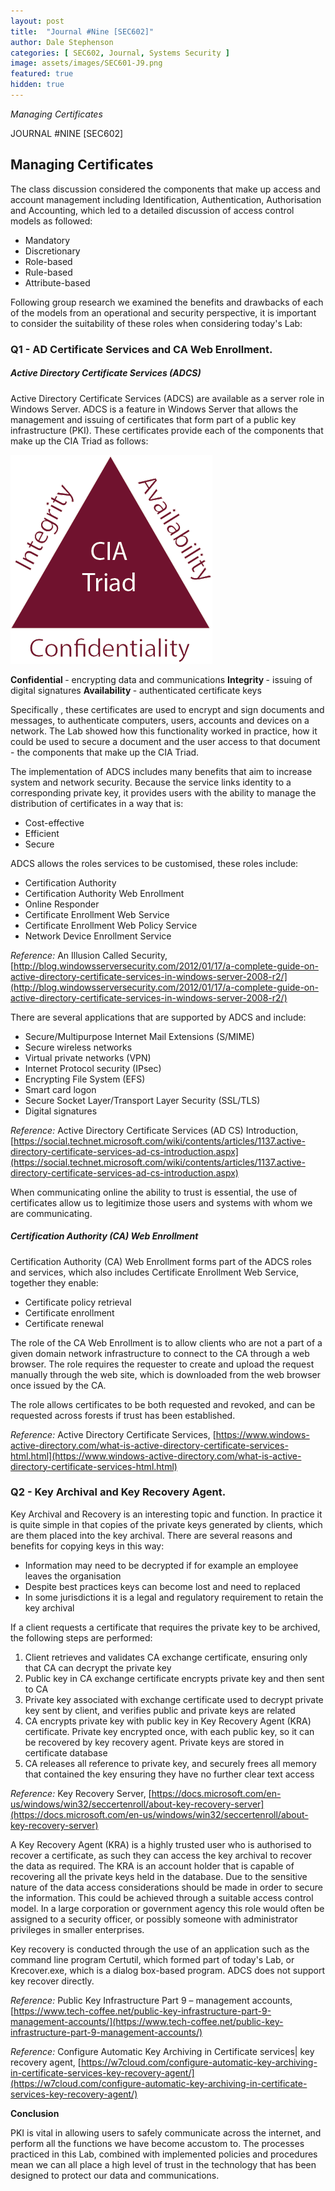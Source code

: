 ```yaml
---
layout: post
title:  "Journal #Nine [SEC602]"
author: Dale Stephenson
categories: [ SEC602, Journal, Systems Security ]
image: assets/images/SEC601-J9.png
featured: true
hidden: true
---
```

<i>Managing Certificates</i>

JOURNAL #NINE [SEC602]

<h2>Managing Certificates</h2>

The class discussion considered the components that make up access and account management including Identification, Authentication, Authorisation and Accounting, which led to a detailed discussion of access control models as followed:

- Mandatory
- Discretionary
- Role-based
- Rule-based
- Attribute-based

Following group research we examined the benefits and drawbacks of each of the models from an operational and security perspective, it is important to consider the suitability of these roles when considering today's Lab:

<h3>Q1 - AD Certificate Services and CA Web Enrollment.</h3> 

<h5>Active Directory Certificate Services (ADCS)</h5>

Active Directory Certificate Services (ADCS) are available as a server role in Windows Server. ADCS is a feature in Windows Server that allows the management  and issuing of certificates that form part of a public key infrastructure (PKI).  These certificates provide each of the components that make up the CIA Triad as follows:

<img src="/assets/images/SEC601-J9-a.png" alt="CIA Triad"><br>

<b>Confidential </b>- encrypting data and communications
<b>Integrity </b>- issuing of digital signatures
<b>Availability </b>- authenticated certificate keys 

Specifically , these certificates are used to encrypt and sign documents and messages, to authenticate computers, users, accounts and devices on a network. The Lab showed how this functionality worked in practice, how it could be used to secure a document and the user access to that document - the components that make up the CIA Triad.

The implementation of ADCS includes many benefits that aim to increase system and network security. Because the service links identity to a corresponding private key, it provides users with the ability to manage the distribution of certificates in a way that is:

- Cost-effective 
- Efficient
- Secure

ADCS allows the roles services to be customised, these roles include:

- Certification Authority 
- Certification Authority Web Enrollment
- Online Responder
- Certificate Enrollment Web Service
- Certificate Enrollment Web Policy Service
- Network Device Enrollment Service

<i>Reference:</i> An Illusion Called Security, [http://blog.windowsserversecurity.com/2012/01/17/a-complete-guide-on-active-directory-certificate-services-in-windows-server-2008-r2/](http://blog.windowsserversecurity.com/2012/01/17/a-complete-guide-on-active-directory-certificate-services-in-windows-server-2008-r2/)

There are several applications that are supported by ADCS and include:

- Secure/Multipurpose Internet Mail Extensions (S/MIME)
- Secure wireless networks
- Virtual private networks (VPN)
- Internet Protocol security (IPsec)
- Encrypting File System (EFS)
- Smart card logon
- Secure Socket Layer/Transport Layer Security (SSL/TLS)
- Digital signatures

<i>Reference:</i> Active Directory Certificate Services (AD CS) Introduction, [https://social.technet.microsoft.com/wiki/contents/articles/1137.active-directory-certificate-services-ad-cs-introduction.aspx](https://social.technet.microsoft.com/wiki/contents/articles/1137.active-directory-certificate-services-ad-cs-introduction.aspx)

When communicating online the ability to trust is essential, the use of certificates allow us to legitimize those users and systems with whom we are communicating.

<h5>Certification Authority (CA) Web Enrollment</h5>

Certification Authority (CA) Web Enrollment forms part of the ADCS roles and services, which also includes Certificate Enrollment Web Service, together they enable:

- Certificate policy retrieval  
- Certificate enrollment
- Certificate renewal

The role of the CA Web Enrollment is to allow clients who are not a part of a given domain network infrastructure to connect to the CA through a web browser. The role requires the requester to create and upload the request manually through the web site, which is downloaded from the web browser once issued by the CA. 

The role allows certificates to be both requested and revoked, and can be requested across forests if trust has been established.

<i>Reference:</i> Active Directory Certificate Services, [https://www.windows-active-directory.com/what-is-active-directory-certificate-services-html.html](https://www.windows-active-directory.com/what-is-active-directory-certificate-services-html.html)

<h3>Q2 - Key Archival and Key Recovery Agent.</h3> 

Key Archival and Recovery is an interesting topic and function. In practice it is quite simple in that copies of the private keys generated by clients, which are them placed into the key archival.  There are several reasons and benefits for copying keys in this way:

- Information may need to be decrypted if for example an employee leaves the organisation
- Despite best practices keys can become lost and need to replaced
- In some jurisdictions it is a legal and regulatory requirement to retain the key archival

If a client requests a certificate that requires the private key to be archived, the following steps are performed:

1. Client retrieves and validates CA exchange certificate, ensuring only that CA can decrypt the private key
2. Public key in CA exchange certificate encrypts private key and then sent to CA
3. Private key associated with exchange certificate used to decrypt private key sent by client, and verifies public and private keys are related
4. CA encrypts private key with public key in Key Recovery Agent (KRA) certificate. Private key encrypted once, with each public key, so it can be recovered by key recovery agent. Private keys are stored in certificate database
5. CA releases all reference to private key, and securely frees all memory that contained the key ensuring they have no further clear text access

<i>Reference:</i> Key Recovery Server, [https://docs.microsoft.com/en-us/windows/win32/seccertenroll/about-key-recovery-server](https://docs.microsoft.com/en-us/windows/win32/seccertenroll/about-key-recovery-server)

A Key Recovery Agent (KRA) is a highly trusted user who is authorised to recover a certificate, as such they can access the key archival to recover the data as required. The KRA is an account holder that is capable of recovering all the private keys held in the database. Due to the sensitive nature of the data access considerations should be made in order to secure the information. This could be achieved through a suitable access control model. In a large corporation or government agency this role would often be assigned to a security officer, or possibly someone with administrator privileges in smaller enterprises.

Key recovery is conducted through the use of an application such as the command line program Certutil, which formed part of today's Lab, or Krecover.exe, which is a dialog box-based program. ADCS does not support key recover directly. 

<i>Reference:</i> Public Key Infrastructure Part 9 – management accounts, [https://www.tech-coffee.net/public-key-infrastructure-part-9-management-accounts/](https://www.tech-coffee.net/public-key-infrastructure-part-9-management-accounts/)

<i>Reference:</i> Configure Automatic Key Archiving in Certificate services| key recovery agent, [https://w7cloud.com/configure-automatic-key-archiving-in-certificate-services-key-recovery-agent/](https://w7cloud.com/configure-automatic-key-archiving-in-certificate-services-key-recovery-agent/)

<b>Conclusion</b>

PKI is vital in allowing users to safely communicate across the internet, and perform all the functions we have become accustom to. The processes practiced in this Lab, combined with implemented policies and procedures mean we can all place a high level of trust in the technology that has been designed to protect our data and communications. 